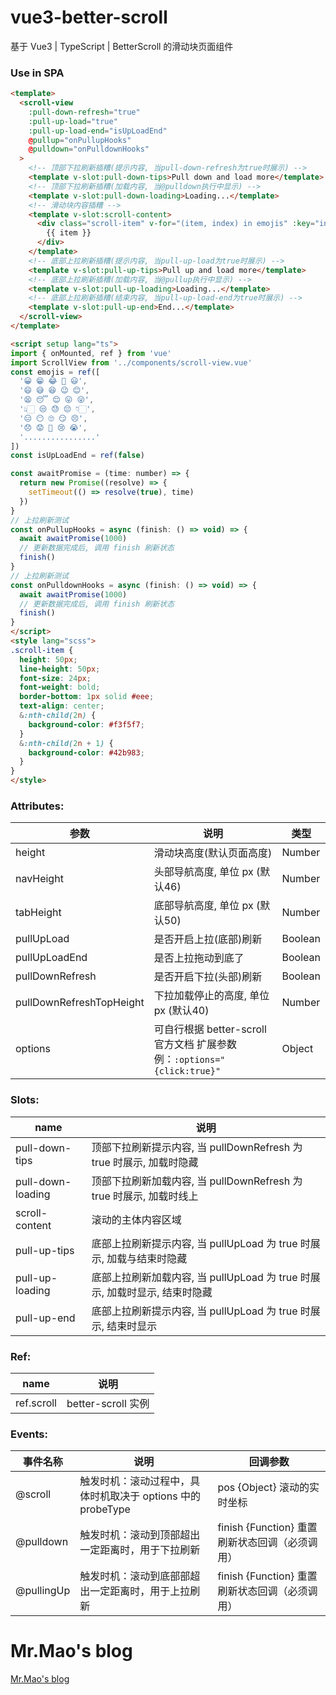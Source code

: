 # vue3-better-scroll
基于 Vue3 | TypeScript | BetterScroll 的滑动块页面组件

### Use in SPA

~~~html
<template>
  <scroll-view
    :pull-down-refresh="true"
    :pull-up-load="true"
    :pull-up-load-end="isUpLoadEnd"
    @pullup="onPullupHooks"
    @pulldown="onPulldownHooks"
  >
    <!-- 顶部下拉刷新插糟(提示内容, 当pull-down-refresh为true时展示) -->
    <template v-slot:pull-down-tips>Pull down and load more</template>
    <!-- 顶部下拉刷新插糟(加载内容, 当@pulldown执行中显示) -->
    <template v-slot:pull-down-loading>Loading...</template>
    <!-- 滑动块内容插糟 -->
    <template v-slot:scroll-content>
      <div class="scroll-item" v-for="(item, index) in emojis" :key="index">
        {{ item }}
      </div>
    </template>
    <!-- 底部上拉刷新插糟(提示内容, 当pull-up-load为true时展示) -->
    <template v-slot:pull-up-tips>Pull up and load more</template>
    <!-- 底部上拉刷新插糟(加载内容, 当@pullup执行中显示) -->
    <template v-slot:pull-up-loading>Loading...</template>
    <!-- 底部上拉刷新插糟(结束内容, 当pull-up-load-end为true时展示) -->
    <template v-slot:pull-up-end>End...</template>
  </scroll-view>
</template>

<script setup lang="ts">
import { onMounted, ref } from 'vue'
import ScrollView from '../components/scroll-view.vue'
const emojis = ref([
  '😀 😁 😂 🤣 😃',
  '😄 😅 😆 😉 😊',
  '😫 😴 😌 😛 😜',
  '👆🏻 😒 😓 😔 👇🏻',
  '😑 😶 🙄 😏 😣',
  '😞 😟 😤 😢 😭',
  '................'
])
const isUpLoadEnd = ref(false)

const awaitPromise = (time: number) => {
  return new Promise((resolve) => {
    setTimeout(() => resolve(true), time)
  })
}
// 上拉刷新测试
const onPullupHooks = async (finish: () => void) => {
  await awaitPromise(1000)
  // 更新数据完成后, 调用 finish 刷新状态
  finish()
}
// 上拉刷新测试
const onPulldownHooks = async (finish: () => void) => {
  await awaitPromise(1000)
  // 更新数据完成后, 调用 finish 刷新状态
  finish()
}
</script>
<style lang="scss">
.scroll-item {
  height: 50px;
  line-height: 50px;
  font-size: 24px;
  font-weight: bold;
  border-bottom: 1px solid #eee;
  text-align: center;
  &:nth-child(2n) {
    background-color: #f3f5f7;
  }
  &:nth-child(2n + 1) {
    background-color: #42b983;
  }
}
</style>
~~~

### Attributes:

| 参数                     | 说明                                                         | 类型    |
| ------------------------ | ------------------------------------------------------------ | ------- |
| height                   | 滑动块高度(默认页面高度)                                     | Number  |
| navHeight                | 头部导航高度, 单位 px (默认46)                                | Number  |
| tabHeight                | 底部导航高度, 单位 px (默认50)                                | Number  |
| pullUpLoad               | 是否开启上拉(底部)刷新                                       | Boolean |
| pullUpLoadEnd            | 是否上拉拖动到底了                                           | Boolean |
| pullDownRefresh          | 是否开启下拉(头部)刷新                                       | Boolean |
| pullDownRefreshTopHeight | 下拉加载停止的高度, 单位 px (默认40)                         | Number  |
| options                  | 可自行根据 better-scroll 官方文档 扩展参数 例：`:options="{click:true}"` | Object  |

### Slots:

| name              | 说明                                                         |
| ----------------- | ------------------------------------------------------------ |
| pull-down-tips    | 顶部下拉刷新提示内容, 当 pullDownRefresh 为 true 时展示, 加载时隐藏 |
| pull-down-loading | 顶部下拉刷新加载内容, 当 pullDownRefresh 为 true 时展示, 加载时线上 |
| scroll-content    | 滚动的主体内容区域                                           |
| pull-up-tips      | 底部上拉刷新提示内容, 当 pullUpLoad 为 true 时展示, 加载与结束时隐藏 |
| pull-up-loading   | 底部上拉刷新加载内容, 当 pullUpLoad 为 true 时展示, 加载时显示, 结束时隐藏 |
| pull-up-end       | 底部上拉刷新提示内容, 当 pullUpLoad 为 true 时展示, 结束时显示 |

### Ref:

| name       | 说明               |
| ---------- | ------------------ |
| ref.scroll | better-scroll 实例 |

### Events:

| 事件名称   | 说明                                                        | 回调参数                                       |
| ---------- | ----------------------------------------------------------- | ---------------------------------------------- |
| @scroll    | 触发时机：滚动过程中，具体时机取决于 options 中的 probeType | pos {Object} 滚动的实时坐标                    |
| @pulldown  | 触发时机：滚动到顶部超出一定距离时，用于下拉刷新            | finish {Function} 重置刷新状态回调（必须调用） |
| @pullingUp | 触发时机：滚动到底部部超出一定距离时，用于上拉刷新          | finish {Function} 重置刷新状态回调（必须调用） |

# Mr.Mao's blog

[ Mr.Mao's blog](https://tuimao233.gitee.io/mao-blog/)
